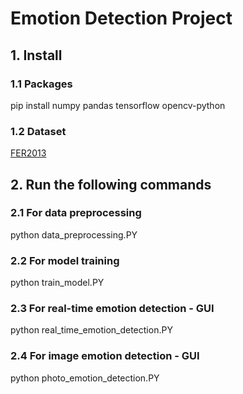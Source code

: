 # Emotion Detection Project

## 1. Install
### 1.1 Packages
pip install numpy pandas tensorflow opencv-python
### 1.2 Dataset
<a href="https://www.kaggle.com/datasets/deadskull7/fer2013">FER2013</a>

## 2. Run the following commands
### 2.1 For data preprocessing
python data_preprocessing.PY
### 2.2 For model training
python train_model.PY
### 2.3 For real-time emotion detection - GUI
python real_time_emotion_detection.PY
### 2.4 For image emotion detection - GUI
python photo_emotion_detection.PY
